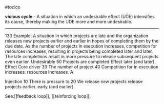 #tocico

<b>vicious cycle</b> -  A situation in which an undesirable effect (UDE) intensifies its cause, thereby making the UDE more and more undesirable.  
<hr/>
133 
Example: A situation in which projects are late and the organization releases new projects earlier and earlier in hopes of completing them by the due date.  As the number of projects in execution increases, competition for resources increases, resulting in projects being completed later and later.  The late completions result in more pressure to release subsequent projects even earlier.   
Undesirable
50 Projects are completed 
Effect
later (and later).
Effect  
Core driver 
30 The number of project 
40 Competition for 
in execution increases.
resources increases.
A

  
Injection
10 There is pressure to 
20 We release new projects 
release projects earlier.
early (and earlier).
 
 



See:[[feedback loop]], [[reinforcing loop]].
